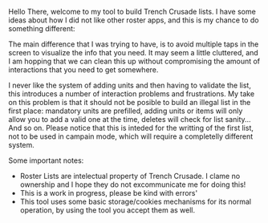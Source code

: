 Hello There, welcome to my tool to build Trench Crusade lists. I have some ideas about how I did not like other roster apps, and this is my chance to do something different:

The main difference that I was trying to have, is to avoid multiple taps in the screen to visualize the info that you need. It may seem a little cluttered, and I am hopping that we can clean this up without compromising the amount of interactions that you need to get somewhere.

I never like the system of adding units and then having to validate the list, this introduces a number of interaction problems and frustrations. My take on this problem is that it should not be posible to build an illegal list in the first place: mandatory units are prefilled, adding units or items will only allow you to add a valid one at the time, deletes will check for list sanity... And so on. Please notice that this is inteded for the writting of the first list, not to be used in campain mode, which will require a completelly different system.

Some important notes:
- Roster Lists are intelectual property of Trench Crusade. I clame no ownership and I hope they do not excommunicate me for doing this!
- This is a work in progress, please be kind with errors'
- This tool uses some basic storage/cookies mechanisms for its normal operation, by using the tool you accept them as well.